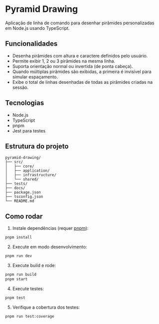 # Pyramid Drawing

Aplicação de linha de comando para desenhar pirâmides personalizadas em Node.js usando TypeScript.

## Funcionalidades

- Desenha pirâmides com altura e caractere definidos pelo usuário.
- Permite exibir 1, 2 ou 3 pirâmides na mesma linha.
- Suporta orientação normal ou invertida (de ponta cabeça).
- Quando múltiplas pirâmides são exibidas, a primeira é invisível para simular espaçamento.
- Exibe o total de linhas desenhadas de todas as pirâmides criadas na sessão.

## Tecnologias

- Node.js
- TypeScript
- pnpm
- Jest para testes

## Estrutura do projeto

```
pyramid-drawing/
├── src/
│   ├── core/
│   ├── application/
│   ├── infrastructure/
│   └── shared/
├── tests/
├── docs/
├── package.json
├── tsconfig.json
└── README.md
```

## Como rodar

1. Instale dependências (requer [pnpm](https://pnpm.io/)):

```bash
pnpm install
```

2. Execute em modo desenvolvimento:

```bash
pnpm run dev
```

3. Execute build e rode:

```bash
pnpm run build
pnpm start
```

4. Execute testes:

```bash
pnpm test
```

5. Verifique a cobertura dos testes:

```bash
pnpm run test:coverage
```
